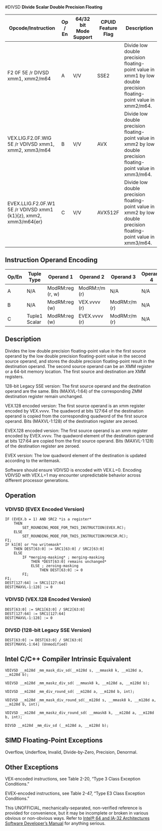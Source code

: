#DIVSD
**Divide Scalar Double Precision Floating**

| Opcode/Instruction                                               | Op / En | 64/32 bit Mode Support | CPUID Feature Flag | Description                                                                                                        |
| ---------------------------------------------------------------- | ------- | ---------------------- | ------------------ | ------------------------------------------------------------------------------------------------------------------ |
| F2 0F 5E /r DIVSD xmm1, xmm2/m64                                 | A       | V/V                    | SSE2               | Divide low double precision floating-point value in xmm1 by low double precision floating-point value in xmm2/m64. |
| VEX.LIG.F2.0F.WIG 5E /r VDIVSD xmm1, xmm2, xmm3/m64              | B       | V/V                    | AVX                | Divide low double precision floating-point value in xmm2 by low double precision floating-point value in xmm3/m64. |
| EVEX.LLIG.F2.0F.W1 5E /r VDIVSD xmm1 {k1}{z}, xmm2, xmm3/m64{er} | C       | V/V                    | AVX512F            | Divide low double precision floating-point value in xmm2 by low double precision floating-point value in xmm3/m64. |

## Instruction Operand Encoding

| Op/En | Tuple Type    | Operand 1        | Operand 2     | Operand 3     | Operand 4 |
| ----- | ------------- | ---------------- | ------------- | ------------- | --------- |
| A     | N/A           | ModRM:reg (r, w) | ModRM:r/m (r) | N/A           | N/A       |
| B     | N/A           | ModRM:reg (w)    | VEX.vvvv (r)  | ModRM:r/m (r) | N/A       |
| C     | Tuple1 Scalar | ModRM:reg (w)    | EVEX.vvvv (r) | ModRM:r/m (r) | N/A       |

## Description

Divides the low double precision floating-point value in the first source operand by the low double precision floating-point value in the second source operand, and stores the double precision floating-point result in the destination operand. The second source operand can be an XMM register or a 64-bit memory location. The first source and destination are XMM registers.

128-bit Legacy SSE version: The first source operand and the destination operand are the same. Bits (MAXVL-1:64) of the corresponding ZMM destination register remain unchanged.

VEX.128 encoded version: The first source operand is an xmm register encoded by VEX.vvvv. The quadword at bits 127:64 of the destination operand is copied from the corresponding quadword of the first source operand. Bits (MAXVL-1:128) of the destination register are zeroed.

EVEX.128 encoded version: The first source operand is an xmm register encoded by EVEX.vvvv. The quadword element of the destination operand at bits 127:64 are copied from the first source operand. Bits (MAXVL-1:128) of the destination register are zeroed.

EVEX version: The low quadword element of the destination is updated according to the writemask.

Software should ensure VDIVSD is encoded with VEX.L=0. Encoding VDIVSD with VEX.L=1 may encounter unpredictable behavior across different processor generations.

## Operation

### VDIVSD (EVEX Encoded Version)

```
IF (EVEX.b = 1) AND SRC2 *is a register*
    THEN
        SET_ROUNDING_MODE_FOR_THIS_INSTRUCTION(EVEX.RC);
    ELSE
        SET_ROUNDING_MODE_FOR_THIS_INSTRUCTION(MXCSR.RC);
FI;
IF k1[0] or *no writemask*
    THEN DEST[63:0] := SRC1[63:0] / SRC2[63:0]
    ELSE
        IF *merging-masking* ; merging-masking
            THEN *DEST[63:0] remains unchanged*
            ELSE ; zeroing-masking
                THEN DEST[63:0] := 0
        FI;
FI;
DEST[127:64] := SRC1[127:64]
DEST[MAXVL-1:128] := 0

```

### VDIVSD (VEX.128 Encoded Version)

```
DEST[63:0] := SRC1[63:0] / SRC2[63:0]
DEST[127:64] := SRC1[127:64]
DEST[MAXVL-1:128] := 0

```

### DIVSD (128-bit Legacy SSE Version)

```
DEST[63:0] := DEST[63:0] / SRC[63:0]
DEST[MAXVL-1:64] (Unmodified)

```

## Intel C/C++ Compiler Intrinsic Equivalent

```
VDIVSD __m128d _mm_mask_div_sd(__m128d s, __mmask8 k, __m128d a, __m128d b);

```

```
VDIVSD __m128d _mm_maskz_div_sd( __mmask8 k, __m128d a, __m128d b);

```

```
VDIVSD __m128d _mm_div_round_sd( __m128d a, __m128d b, int);

```

```
VDIVSD __m128d _mm_mask_div_round_sd(__m128d s, __mmask8 k, __m128d a, __m128d b, int);

```

```
VDIVSD __m128d _mm_maskz_div_round_sd( __mmask8 k, __m128d a, __m128d b, int);

```

```
DIVSD __m128d _mm_div_sd (__m128d a, __m128d b);

```

## SIMD Floating-Point Exceptions

Overflow, Underflow, Invalid, Divide-by-Zero, Precision, Denormal.

## Other Exceptions

VEX-encoded instructions, see Table 2-20, “Type 3 Class Exception Conditions.”

EVEX-encoded instructions, see Table 2-47, “Type E3 Class Exception Conditions.”

This UNOFFICIAL, mechanically-separated, non-verified reference is provided for convenience, but it may be
incomplete or broken in various obvious or non-obvious
ways. Refer to [Intel® 64 and IA-32 Architectures Software Developer’s Manual](https://software.intel.com/en-us/download/intel-64-and-ia-32-architectures-sdm-combined-volumes-1-2a-2b-2c-2d-3a-3b-3c-3d-and-4) for anything serious.
